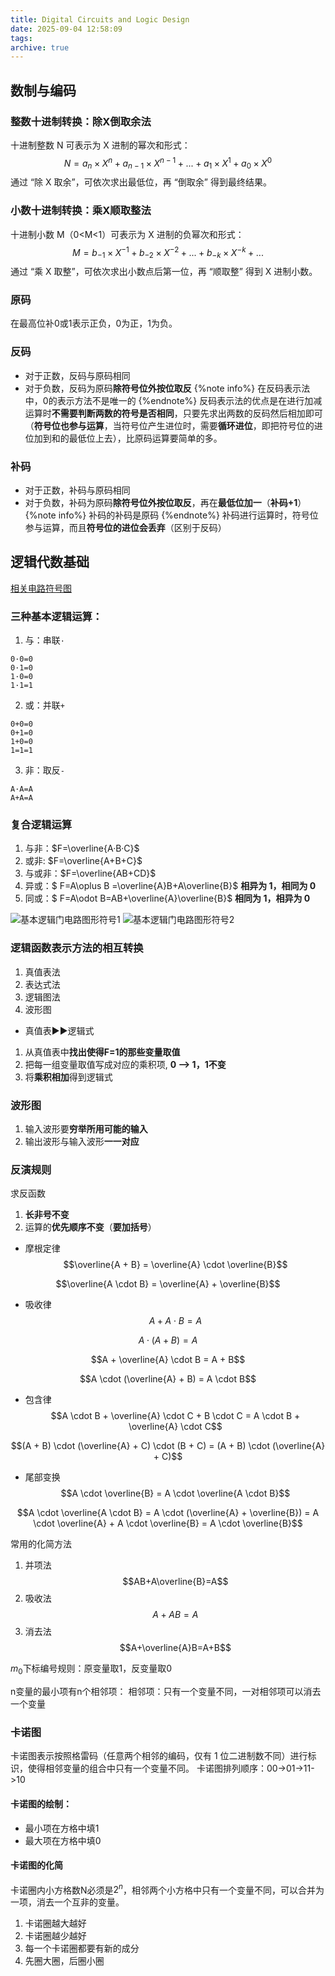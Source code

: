 ```yaml
---
title: Digital Circuits and Logic Design
date: 2025-09-04 12:58:09
tags:
archive: true
---
```


## 数制与编码
### 整数十进制转换：除X倒取余法
十进制整数 N 可表示为 X 进制的幂次和形式：
$$N = a_{n} \times X^n + a_{n-1} \times X^{n-1} + ... + a_{1} \times X^1 + a_{0} \times X^0$$通过 “除 X 取余”，可依次求出最低位，再 “倒取余” 得到最终结果。
### 小数十进制转换：乘X顺取整法
十进制小数 M（0<M<1）可表示为 X 进制的负幂次和形式：
$$M = b_{-1} \times X^{-1} + b_{-2} \times X^{-2} + ... + b_{-k} \times X^{-k} + ...$$通过 “乘 X 取整”，可依次求出小数点后第一位，再 “顺取整” 得到 X 进制小数。
### 原码
在最高位补0或1表示正负，0为正，1为负。
### 反码
- 对于正数，反码与原码相同
- 对于负数，反码为原码**除符号位外按位取反**
{%note info%}
在反码表示法中，0的表示方法不是唯一的
{%endnote%}
反码表示法的优点是在进行加减运算时**不需要判断两数的符号是否相同**，只要先求出两数的反码然后相加即可（**符号位也参与运算**，当符号位产生进位时，需要**循环进位**，即把符号位的进位加到和的最低位上去），比原码运算要简单的多。
### 补码
- 对于正数，补码与原码相同
- 对于负数，补码为原码**除符号位外按位取反**，再在**最低位加一**（**补码+1**）
{%note info%}
补码的补码是原码
{%endnote%}
补码进行运算时，符号位参与运算，而且**符号位的进位会丢弃**（区别于反码）

## 逻辑代数基础
[相关电路符号图](https://www.cnblogs.com/icmaxwell/p/17374702.html)
### 三种基本逻辑运算：
1. 与：串联`·`
```
0·0=0
0·1=0
1·0=0
1·1=1
```
2. 或：并联`+`
```
0+0=0
0+1=0
1+0=0
1=1=1
```
3. 非：取反`-`

```
A·A=A
A+A=A
```
### 复合逻辑运算
1. 与非：$F=\overline{A·B·C}$
2. 或非: $F=\overline{A+B+C}$
3. 与或非：$F=\overline{AB+CD}$
4. 异或：$ F=A\oplus B =\overline{A}B+A\overline{B}$ **相异为 1，相同为 0**
5. 同或：$ F=A\odot B=AB+\overline{A}\overline{B}$  **相同为 1，相异为 0**

![基本逻辑门电路图形符号1](https://github.com/Richard110206/Blog-image/blob/main/article/Review/DigitalCircuits/circuitsymboltable1.png?raw=true)
![基本逻辑门电路图形符号2](https://github.com/Richard110206/Blog-image/blob/main/article/Review/DigitalCircuits/circuitsymboltable2.png?raw=true)


### 逻辑函数表示方法的相互转换

1. 真值表法
2. 表达式法
3. 逻辑图法
4. 波形图

- 真值表:arrow_forward::arrow_forward:逻辑式

1. 从真值表中**找出使得F=1的那些变量取值**
2. 把每一组变量取值写成对应的乘积项, **0 --> 1，1不变**
3. 将**乘积相加**得到逻辑式

### 波形图
1. 输入波形要**穷举所用可能的输入**
2. 输出波形与输入波形**一一对应**


### 反演规则
求反函数
1. **长非号不变**
2. 运算的**优先顺序不变**（**要加括号**）

- 摩根定律
$$\overline{A + B} = \overline{A} \cdot \overline{B}$$

$$\overline{A \cdot B} = \overline{A} + \overline{B}$$

- 吸收律
$$A + A \cdot B = A$$


$$A \cdot (A + B) = A$$


$$A + \overline{A} \cdot B = A + B$$


$$A \cdot (\overline{A} + B) = A \cdot B$$

- 包含律
$$A \cdot B + \overline{A} \cdot C + B \cdot C = A \cdot B + \overline{A} \cdot C$$

$$(A + B) \cdot (\overline{A} + C) \cdot (B + C) = (A + B) \cdot (\overline{A} + C)$$

- 尾部变换
$$A \cdot \overline{B} = A \cdot \overline{A \cdot B}$$

$$A \cdot \overline{A \cdot B} = A \cdot (\overline{A} + \overline{B}) = A \cdot \overline{A} + A \cdot \overline{B} = A \cdot \overline{B}$$

常用的化简方法

1. 并项法$$AB+A\overline{B}=A$$
2. 吸收法$$A+AB=A$$
3. 消去法$$A+\overline{A}B=A+B$$

$m_0$下标编号规则：原变量取1，反变量取0

n变量的最小项有n个相邻项：
相邻项：只有一个变量不同，一对相邻项可以消去一个变量

### 卡诺图
卡诺图表示按照格雷码（任意两个相邻的编码，仅有 1 位二进制数不同）进行标识，使得相邻变量的组合中只有一个变量不同。
卡诺图排列顺序：00->01->11->10
#### 卡诺图的绘制：
- 最小项在方格中填1
- 最大项在方格中填0
#### 卡诺图的化简
卡诺圈内小方格数N必须是$2^n$，相邻两个小方格中只有一个变量不同，可以合并为一项，消去一个互非的变量。
1.	卡诺圈越大越好
2.	卡诺圈越少越好
3.	每一个卡诺圈都要有新的成分
4.	先圈大圈，后圈小圈
